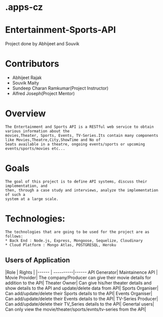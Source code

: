 # .apps-cz

# Entertainment-Sports-API
Project done by Abhijeet and Souvik

# Contributors

* Abhijeet Rajak
* Souvik Maity
* Sundeep Charan Ramkumar(Project Instructor)
* Alfred Joseph(Project Mentor)

# Overview
    The Entertainment and Sports API is a RESTful web service to obtain various information about the
    movies,Theater, Sports, Events, TV-Series.Its contain many components like Movies,Theatre,City,ShowTime and No of
    Seats available in a theatre, ongoing events/sports or upcoming events/sports/movies etc...

# Goals
    The goal of this project is to define API systems, discuss their implementation, and
    then, through a case study and interviews, analyze the implementation of such a
    system at a large scale.

# Technologies:
    The technologies that are going to be used for the project are as follows:
    * Back End : Node.js, Express, Mongoose, Sequelize, Cloudinary
    * Cloud Platform : Mongo Atlas, POSTGRESQL, Heroku

## Users of Application

|Role   |  Rights   |
 |------ | ----------|------
 API Generator| Maintainence API |
 Movie Provider| The company/Producer can give their movie details for addition to the API|
 Theater Owner| Can give his/her theater details and show details to the API and update/delete data from API|
 Sports Organiser| Can add/update/delete their Sports details to the API|
 Events Organiser| Can add/update/delete their Events details to the API|
 TV-Series Producer| Can add/update/delete their TV_Series details to the API|
 Genertal users| Can only view the movie/theater/sports/evnts/tv-series from the API|
